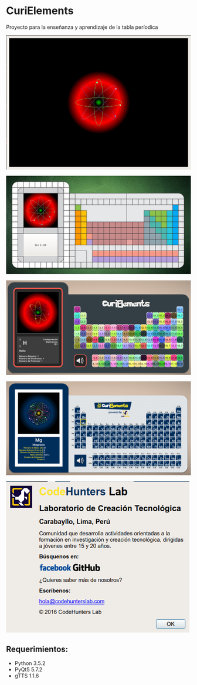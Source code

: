 # CuriElements
Proyecto para la enseñanza y aprendizaje de la tabla períodica

![Image of Atom](app/resource/images/atom.png)

![Image of CuriElements](app/resource/images/curielements.png)

![Image of CuriElements](app/resource/images/curielements2.png)

![Image of CuriElements](app/resource/images/curielements3.png)

![Image of CuriElements](app/resource/images/about.png)

## Requerimientos:

- Python 3.5.2
- PyQt5 5.7.2
- gTTS 1.1.6